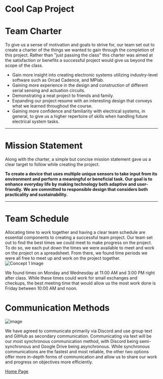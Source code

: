 # Cool Cap Project

# Team Charter
To give us a sense of motivation and goals to strive for, our team set out to create a charter of the things we wanted to gain through the completion of this project. Rather than  "just passing the class" this charter was aimed at the satisfaction or benefits a successful project would give us beyond the scope of the class. 
- Gain more insight into creating electronic systems utilizing industry-level software such as Orcad Cadence, and MPlab.
- Gaining more experience in the design and construction of different serial sensing and actuation circuits.
- Demonstrating a neat project to friends and family.
- Expanding our project resume with an interesting design that conveys what we learned throughout the course.
- Gaining more confidence and familiarity with electrical systems, in general, to give us a higher repertoire of skills when handling future electrical system tasks.

---

# Mission Statement
Along with the charter, a simple but concise mission statement gave us a clear target to follow while creating the project. 

__To create a device that uses multiple unique sensors to take input from its environment and perform a meaningful or beneficial task. Our goal is to enhance everyday
life by making technology both adaptive and user-friendly. We are committed to responsible design that considers both practicality and sustainability.__

---

# Team Schedule
Allocating time to work together and having a clear team schedule are essential components to creating a successful team project. Our team set out to find the best times we could meet to make progress on the project. To do so, we each put down the times we were available to meet and work on the project on a spreadsheet. From there, we found time periods we were all free to meet up and work on the project together. 
![Concept 1 Image](https://github.com/KezmenL/Team-304-Cool-Hat.github.io/blob/main/team%20schedual.PNG?raw=true)

We found times on Monday and Wednesday at 11:00 AM and 3:00 PM right after class. While these times could work for small exchanges and checkups, the best meeting time that would allow us the most work done is Friday between 10:00 AM and noon.

# Communication Methods
![image](https://github.com/KezmenL/Team-304-Cool-Hat.github.io/assets/143462508/c9ac1016-f159-4731-9c6d-63e00d131d06)

We have agreed to communicate primarily via Discord and use group text and GitHub as secondary communication. Communicating via text will be our most synchronous communication method, with Discord being semi-synchronous and Google Drive being asynchronous. While synchronous communications are the fastest and most reliable, the other two options offer more in-depth forms of communication and allow us to share our work and progress on objectives more efficiently.


[Home Page](index.md)
